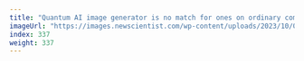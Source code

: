 ```yaml
---
title: "Quantum AI image generator is no match for ones on ordinary computers"
imageUrl: "https://images.newscientist.com/wp-content/uploads/2023/10/02113726/SEI_173865272.jpg?width=788"
index: 337
weight: 337
---
```


